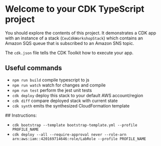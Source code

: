 # Welcome to your CDK TypeScript project

You should explore the contents of this project. It demonstrates a CDK app with an instance of a stack (`CeuCdkWorkshopStack`)
which contains an Amazon SQS queue that is subscribed to an Amazon SNS topic.

The `cdk.json` file tells the CDK Toolkit how to execute your app.

## Useful commands

* `npm run build`   compile typescript to js
* `npm run watch`   watch for changes and compile
* `npm run test`    perform the jest unit tests
* `cdk deploy`      deploy this stack to your default AWS account/region
* `cdk diff`        compare deployed stack with current state
* `cdk synth`       emits the synthesized CloudFormation template

## Instructions:

* `cdk bootstrap --template bootstrap-template.yml --profile PROFILE_NAME`
* `cdk deploy --all --require-approval never --role-arn arn:aws:iam::420169714646:role/LabRole --profile PROFILE_NAME`